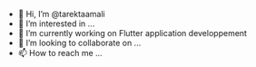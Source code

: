 - 👋 Hi, I’m @tarektaamali
- 👀 I’m interested in ...
- 🌱 I’m currently working on Flutter application developpement
- 💞️ I’m looking to collaborate on ...
- 📫 How to reach me ...

<!---
tarektaamali/tarektaamali is a ✨ special ✨ repository because its `README.md` (this file) appears on your GitHub profile.
You can click the Preview link to take a look at your changes.
--->
